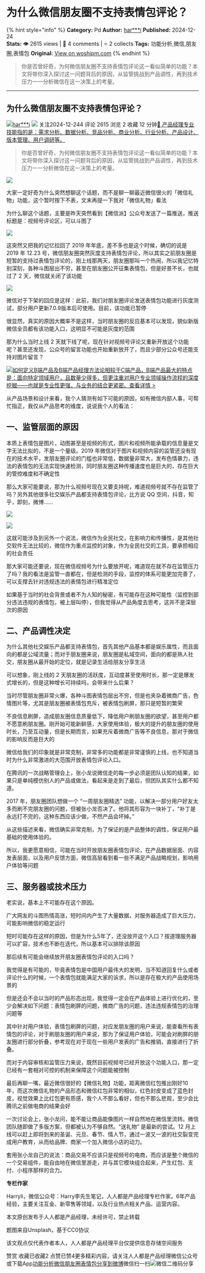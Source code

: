 # 为什么微信朋友圈不支持表情包评论？
{% hint style="info" %}
**Category:** Pd
**Author:** [har***i](https://www.woshipm.com/u/87090)
**Published:** 2024-12-24  
**Stats:** 👁️ 2615 views | 💬 4 comments | ⭐ 2 collects
**Tags:** 功能分析,微信,朋友圈,表情包
**Original:** [View on woshipm.com](https://www.woshipm.com/pd/6161023.html)
{% endhint %}
> 你是否曾好奇，为何微信朋友圈不支持表情包评论这一看似简单的功能？本文将带你深入探讨这一问题背后的原因，从监管挑战到产品调性，再到技术压力一一分析微信在这一决策上的考量。

---

## 为什么微信朋友圈不支持表情包评论？

[![](https://image.woshipm.com/wp-files/2020/05/xjFSXNvztmTtUtP1tpou.png!/both/72x72)](https://www.woshipm.com/u/87090)[har\*\*\*i](https://www.woshipm.com/u/87090) ![](https://static.woshipm.com/tag/1121_1@2x.png) 关注2024-12-244 评论 2615 浏览 2 收藏 12 分钟[🔗 产品经理专业技能指的是：需求分析、数据分析、竞品分析、商业分析、行业分析、产品设计、版本管理、用户调研等。](https://ke.qidianla.com/courses/90pm)

> 你是否曾好奇，为何微信朋友圈不支持表情包评论这一看似简单的功能？本文将带你深入探讨这一问题背后的原因，从监管挑战到产品调性，再到技术压力一一分析微信在这一决策上的考量。

![](https://image.woshipm.com/2024/11/04/17b34d08-9a81-11ef-8da6-00163e142b65.png)

大家一定好奇为什么突然想聊这个话题，而不是聊一聊最近微信很火的「微信礼物」功能，这个暂时按下不表，文末再提一下我对「微信礼物」看法

为什么聊这个话题，主要是昨天突然看到【微信派】公众号发送了一篇推送，推送标题是：视频号评论区，可以斗图了

![](https://image.woshipm.com/2024/12/24/364a1bd4-c191-11ef-a811-00163e1bca14.png)

这突然又把我的记忆拉回了 2019 年年底，差不多也是这个时候，确切的说是 2019 年 12.23 号，微信朋友圈突然灰度支持表情包评论，所以其实之前朋友圈是短暂的支持过表情包评论的，刚上线那两天，朋友圈那叫一个热闹，所以我记忆特别深刻，各种斗图层出不穷，甚至在朋友圈公开征集表情包，但是好景不长，也就过了 2 天，微信就关闭了该功能

![](https://image.woshipm.com/2024/12/24/8a7887a4-c191-11ef-b58c-00163e09d72f.png)

微信对于下架的回应是这样：此前，我们对朋友圈评论发送表情包功能进行灰度测试，部分用户更新7.0.9版本后可使用。目前，该功能已暂停

很显然，真实的原因大概率不是这样，当时朋友圈的反应基本可以发现，貌似新版微信全员都有该功能入口，这明显不可能是灰度的范围

那为什么当时上线 2 天就下线了呢，现在针对视频号评论又重新开放这个功能呢？甚至还发现，公众号的留言功能也开始重新放开了，而且少部分公众号还能支持对图片留言？

[![](https://image.woshipm.com/2023/08/02/72b77e4e-30e3-11ee-88e7-00163e0b5ff3.png)如何定义B端产品及B端产品经理方法论相较于C端产品，B端产品最大的特点是：面向特定领域用户，且数量少得多，但更注重对用户专业领域操作流程的深度挖掘——也就是专业性更强，与业务的结合更紧密。查看详情 >](https://ke.qidianla.com/courses/bcpm)

从产品场景和设计来看，我个人猜测有如下可能的原因，如有微信内部人事，可帮忙指正，我仅从产品思考的维度，说说我个人的看法：

## 一、监管层面的原因

本质上表情包是图片，动图甚至是视频的形式，图片和视频所能承载的信息量是文字无法比拟的，不是一个量级。2019 年微信对于图片和视频内容的监管还没有现在的技术水平，发朋友圈评论的门槛也非常低，数据量非常大，发布色情暴力，违法的表情包的无法实现快速检测，同时朋友圈这种传播速度也是巨大的，存在巨大的管控难度和不确定性

那么大家可能要说，那为什么视频号现在又要支持呢，难道视频号就不存在监管了吗？另外其他很多社交娱乐产品都支持表情包评论，比方说 QQ 空间，抖音，知乎，即刻，微博……

![](https://image.woshipm.com/2024/12/24/b670c2fe-c191-11ef-9b16-00163e09d72f.png)

![](https://image.woshipm.com/2024/12/24/b71647b0-c191-11ef-a06d-00163e1bca14.png)

这就可能涉及到另外一个说法，微信作为全民社交，在影响力和传播性，是其他社交软件无法比较的，微信作为重点监控的对象，作为全民社交的工具，要承担相应的社会责任

那大家可能还要说，现在微信视频号为什么要放开呢，难道现在就不存在监管压力了吗？我的看法是监管一直都在，但是检测的手段，监控的体系可能更加完善了，可以支撑去针对违规违法的表情包进行精准定位

如果基于当时的社会背景或者不为人知的秘密，有可能存在这种可能性（监控到部分违法违规的表情包，被上层叫停），但我觉得从产品角度去思考，这并不是深层次的原因

## 二、产品调性决定

为什么其他社交娱乐产品都支持表情包，首先其他产品基本都是娱乐属性，而且面向的都是公域流量；而对于朋友圈来说，朋友圈是私域空间，面向的都是熟人社交，朋友圈从最开始的定位，就是记录生活给朋友分享生活

可以想象，刚上线的 2 天朋友圈的活跃度，互动度甚至使用时长，那一定是爆发式增长的，但是这种增长可持续吗，会带来什么后果？

当时尽管朋友圈非常火爆，各种斗图表情包层出不穷，但是也夹杂着微商广告，色情图片等，尤其是朋友圈被表情包充斥，被表情包刷屏，那只是短暂的繁荣

不良信息刷屏，造成朋友圈信息质量低下，降低用户刷朋友圈的欲望，甚至用户都不愿意刷朋友圈。刚开始可能新鲜感，大家使用体验，极大的提升的朋友圈的使用时长，乃至互动量，但是长期而言，如果充斥着微商广告等不良信息，那对于微信的影响反而是巨大的

微信给我们的印象就是非常克制，非常多的功能都是非常谨慎的上线，也不知道当时为什么非常激进的大范围开放表情包评论入口。

在腾讯的一次战略管理会上，张小龙说微信走的每一步必须是团队认知的结果，如果只是单纯模仿别人的产品或做法，看起来是走到了最后，但团队其实什么都不知道。

2017 年，朋友圈团队想做一个 “一周朋友圈精选” 功能，以解决一部分用户好友太多而刷不完朋友圈的问题，但被张小龙否决了。他将其形容为一块补丁，“补丁是永远打不完的，这种东西应该少做，不然产品会坏掉。”

从这些描述来看，微信确实非常克制，为了保证的是产品整体的调性，保证用户最基础的使用体验的。

所以，我更愿意相信，可能在当时开放朋友圈表情包评论，在产品数据层面、内容发表层面，以及用户反馈方面，微信高层看到看一些不满足产品战略规划，影响用户体验等问题

## 三、服务器或技术压力

老实说，基本上不可能存在这个原因。

广大网友的斗图热情高涨，短时间内产生了大量数据，对服务器造成了巨大压力，可能影响微信的稳定运行

短时可能存在这样的原因，但是为什么5年了，还没放开这个入口？按道理服务器可以扩容，技术也不断在迭代，所以基本可以排除该原因

那后续有可能会继续放开朋友圈表情包评论的入口吗？

我觉得是有可能的，毕竟表情包是中国用户最伟大的发明，当不知道回复什么或者评论什么的时候，一个表情包就能满足大家的诉求，所以是存在极大的产品使用场景的

但是还会不会以当时的产品形态出现，我觉得一定会在产品体验上进行优化的，至少会解决如下问题：表情包刷屏的问题，微商广告的问题，违法违规表情包的治理问题等

其中针对用户体验，表情包刷屏的问题，对应发朋友圈的用户来说，能查看所有表情包的评论，对于刷朋友圈的用户来说，那为了保证用户体验，可能会对刷屏的朋友圈进行部分折叠，参考现在对于现在一些用户发表的广告和推销，直接进行了折叠。

而对于内容审核和监管压力来说，既然目前视频号已经开放这个功能入口，那一定已经有一套相对可控的机制来保障这个问题能被控制

最后再聊一嘴，最近微信很好的【微信礼物】功能，距离微信红包推出刚好10年，而这次微信礼物的产品形态和微信红包非常的相似，红色封皮变成了蓝色封皮，视觉效果上比红包更有质感，我个人不那么看好，但也不那么悲观，至少会比腾讯之前做电商的结果会好

一次讨论会上，张小龙问，能不能让商品能像图片一样自然地在微信里流转。微信团队随即做了多版方案，但都被认为不够自然。“送礼物” 是最新的尝试。12 月上线可以赶上即将到来的圣诞、元旦、春节、情人节，通过一波又一波的社交裂变完成用户教育，从而给品牌、商家一个加入微信小店的动力。

套用张小龙自己的说法：商品交易不应该只是视频号的电商，而应该是整个微信的一个交易组件，能自由地在微信里游走，并与其它模块组合起来，产生红包、支付、小程序那样的合力。

**专栏作家**

Harryli，微信公众号：Harry李先生笔记，人人都是产品经理专栏作家。6年产品经验，主要关注互金、新零售等领域，以及行业热点相关产品、运营内容。

本文原创发布于人人都是产品经理，未经许可，禁止转载

题图来自Unsplash，基于CC0协议

该文观点仅代表作者本人，人人都是产品经理平台仅提供信息存储空间服务

赞赏 收藏已收藏2 点赞已赞4更多精彩内容，请关注人人都是产品经理微信公众号或下载App[功能分析](https://www.woshipm.com/tag/%e5%8a%9f%e8%83%bd%e5%88%86%e6%9e%90)[微信](https://www.woshipm.com/tag/%e5%be%ae%e4%bf%a1)[朋友圈](https://www.woshipm.com/tag/%e6%9c%8b%e5%8f%8b%e5%9c%88)[表情包](https://www.woshipm.com/tag/%e8%a1%a8%e6%83%85%e5%8c%85)[分享到微博](https://service.weibo.com/share/share.php?appkey=2775287854&title=为什么微信朋友圈不支持表情包评论？&url=https://www.woshipm.com/pd/6161023.html&pic=https://image.woshipm.com/2024/11/04/17b34d08-9a81-11ef-8da6-00163e142b65.png)微信扫一扫![微信二维码](https://api.pwmqr.com/qrcode/create/?url=https://www.woshipm.com/pd/6161023.html)分享
